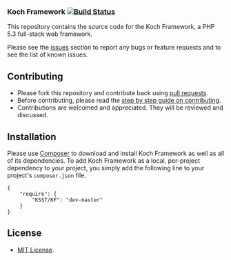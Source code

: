 ### Koch Framework [![Build Status](https://travis-ci.org/KSST/KF.png)](https://travis-ci.org/KSST/KF)

This repository contains the source code for the Koch Framework, a PHP 5.3 full-stack web framework.

Please see the [issues](https://github.com/KSST/KF/issues) section to
report any bugs or feature requests and to see the list of known issues.

## Contributing

* Please fork this repository and contribute back using [pull requests](https://github.com/KSST/KF/pulls).
* Before contributing, please read the [step by step guide on contributing](https://github.com/KSST/KF/blob/master/CONTRIBUTING.md).
* Contributions are welcomed and appreciated. They will be reviewed and discussed.

## Installation

Please use [Composer](http://getcomposer.org/) to download and install Koch Framework as well as all of its dependencies.
To add Koch Framework as a local, per-project dependency to your project,
you simply add the following line to your project's `composer.json` file.

    {
        "require": {
            "KSST/KF": "dev-master"
        }
    }

## License

* [MIT License](https://opensource.org/license/MIT).
